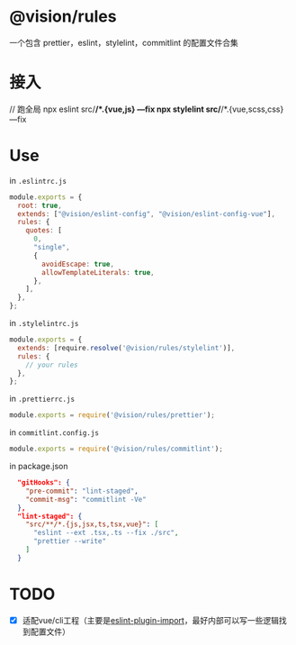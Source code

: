 # @vision/rules

一个包含 prettier，eslint，stylelint，commitlint 的配置文件合集

# 接入
// 跑全局
npx eslint src/**/*.{vue,js} —fix
npx stylelint src/**/*.{vue,scss,css} —fix

# Use

in `.eslintrc.js`

```js
module.exports = {
  root: true,
  extends: ["@vision/eslint-config", "@vision/eslint-config-vue"],
  rules: {
    quotes: [
      0,
      "single",
      {
        avoidEscape: true,
        allowTemplateLiterals: true,
      },
    ],
  },
};
```

in `.stylelintrc.js`

```js
module.exports = {
  extends: [require.resolve('@vision/rules/stylelint')],
  rules: {
    // your rules
  },
};

```

in `.prettierrc.js`

```js
module.exports = require('@vision/rules/prettier');
```
 
in `commitlint.config.js`

```js
module.exports = require('@vision/rules/commitlint');
```
in package.json
```json
  "gitHooks": {
    "pre-commit": "lint-staged",
    "commit-msg": "commitlint -Ve"
  },
  "lint-staged": {
    "src/**/*.{js,jsx,ts,tsx,vue}": [
      "eslint --ext .tsx,.ts --fix ./src",
      "prettier --write"
    ]
  }
```
# TODO
- [x] 适配vue/cli工程（主要是[eslint-plugin-import](https://github.com/benmosher/eslint-plugin-import/blob/master/resolvers/webpack/index.js)，最好内部可以写一些逻辑找到配置文件）
